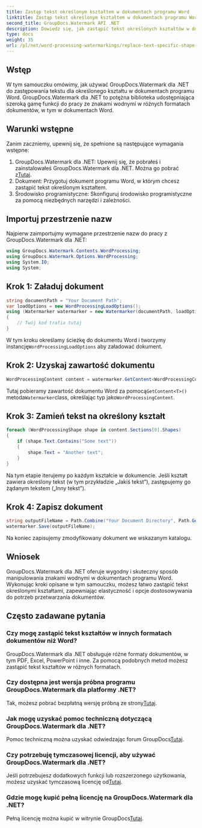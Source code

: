 ```yaml
---
title: Zastąp tekst określonym kształtem w dokumentach programu Word
linktitle: Zastąp tekst określonym kształtem w dokumentach programu Word
second_title: GroupDocs.Watermark API .NET
description: Dowiedz się, jak zastąpić tekst określonych kształtów w dokumentach programu Word za pomocą programu GroupDocs.Watermark dla platformy .NET. Postępuj zgodnie z naszym samouczkiem krok po kroku.
type: docs
weight: 35
url: /pl/net/word-processing-watermarkings/replace-text-specific-shape-word-docs/
---
```

## Wstęp
W tym samouczku omówimy, jak używać GroupDocs.Watermark dla .NET do zastępowania tekstu dla określonego kształtu w dokumentach programu Word. GroupDocs.Watermark dla .NET to potężna biblioteka udostępniająca szeroką gamę funkcji do pracy ze znakami wodnymi w różnych formatach dokumentów, w tym w dokumentach Word.
## Warunki wstępne
Zanim zaczniemy, upewnij się, że spełnione są następujące wymagania wstępne:
1.  GroupDocs.Watermark dla .NET: Upewnij się, że pobrałeś i zainstalowałeś GroupDocs.Watermark dla .NET. Można go pobrać z[Tutaj](https://releases.groupdocs.com/Watermark/net/).
2. Dokument: Przygotuj dokument programu Word, w którym chcesz zastąpić tekst określonym kształtem.
3. Środowisko programistyczne: Skonfiguruj środowisko programistyczne za pomocą niezbędnych narzędzi i zależności.

## Importuj przestrzenie nazw
Najpierw zaimportujmy wymagane przestrzenie nazw do pracy z GroupDocs.Watermark dla .NET:
```csharp
using GroupDocs.Watermark.Contents.WordProcessing;
using GroupDocs.Watermark.Options.WordProcessing;
using System.IO;
using System;
```
## Krok 1: Załaduj dokument
```csharp
string documentPath = "Your Document Path";
var loadOptions = new WordProcessingLoadOptions();
using (Watermarker watermarker = new Watermarker(documentPath, loadOptions))
{
    // Twój kod trafia tutaj
}
```
 W tym kroku określamy ścieżkę do dokumentu Word i tworzymy instancję`WordProcessingLoadOptions` aby załadować dokument.
## Krok 2: Uzyskaj zawartość dokumentu
```csharp
WordProcessingContent content = watermarker.GetContent<WordProcessingContent>();
```
 Tutaj pobieramy zawartość dokumentu Word za pomocą`GetContent<T>()` metoda`Watermarker`class, określając typ jako`WordProcessingContent`.
## Krok 3: Zamień tekst na określony kształt
```csharp
foreach (WordProcessingShape shape in content.Sections[0].Shapes)
{
    if (shape.Text.Contains("Some text"))
    {
        shape.Text = "Another text";
    }
}
```
Na tym etapie iterujemy po każdym kształcie w dokumencie. Jeśli kształt zawiera określony tekst (w tym przykładzie „Jakiś tekst”), zastępujemy go żądanym tekstem („Inny tekst”).
## Krok 4: Zapisz dokument
```csharp
string outputFileName = Path.Combine("Your Document Directory", Path.GetFileName(documentPath));
watermarker.Save(outputFileName);
```
Na koniec zapisujemy zmodyfikowany dokument we wskazanym katalogu.

## Wniosek
GroupDocs.Watermark dla .NET oferuje wygodny i skuteczny sposób manipulowania znakami wodnymi w dokumentach programu Word. Wykonując kroki opisane w tym samouczku, możesz łatwo zastąpić tekst określonymi kształtami, zapewniając elastyczność i opcje dostosowywania do potrzeb przetwarzania dokumentów.
## Często zadawane pytania
### Czy mogę zastąpić tekst kształtów w innych formatach dokumentów niż Word?
GroupDocs.Watermark dla .NET obsługuje różne formaty dokumentów, w tym PDF, Excel, PowerPoint i inne. Za pomocą podobnych metod możesz zastąpić tekst kształtów w różnych formatach.
### Czy dostępna jest wersja próbna programu GroupDocs.Watermark dla platformy .NET?
 Tak, możesz pobrać bezpłatną wersję próbną ze strony[Tutaj](https://releases.groupdocs.com/).
### Jak mogę uzyskać pomoc techniczną dotyczącą GroupDocs.Watermark dla .NET?
Pomoc techniczną można uzyskać odwiedzając forum GroupDocs[Tutaj](https://forum.groupdocs.com/c/watermark/19).
### Czy potrzebuję tymczasowej licencji, aby używać GroupDocs.Watermark dla .NET?
 Jeśli potrzebujesz dodatkowych funkcji lub rozszerzonego użytkowania, możesz uzyskać tymczasową licencję od[Tutaj](https://purchase.groupdocs.com/temporary-license/).
### Gdzie mogę kupić pełną licencję na GroupDocs.Watermark dla .NET?
 Pełną licencję można kupić w witrynie GroupDocs[Tutaj](https://purchase.groupdocs.com/buy).